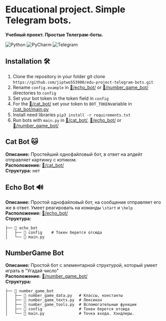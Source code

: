 # Educational project. Simple Telegram bots.
**Учебный проект. Простые Телеграм-боты.**

![Python](https://img.shields.io/badge/python-3670A0?style=for-the-badge&logo=python&logoColor=ffdd54) ![PyCharm](https://img.shields.io/badge/pycharm-143?style=for-the-badge&logo=pycharm&logoColor=black&color=black&labelColor=green) ![Telegram](https://img.shields.io/badge/Telegram-2CA5E0?style=for-the-badge&logo=telegram&logoColor=white)

## Installation 🛠️
1. Clone the repository in your folder git clone `https://github.com/jiptwo553900/edu-project-telegram-bots.git`
2. Rename `config.example` in [📁/echo_bot/](/echo_bot/) or [📁/number_game_bot/](/number_game_bot/) directories to `config`
3. Set your bot token in the token field in `config`
4. For the [📁/cat_bot/](/cat_bot/) set your token to `BOT_TOKEN`variable in [/cat_bot/main.py](/cat_bot/main.py)
5. Install need libraries `pip3 install -r requirements.txt`
6. Run bots with `main.py` in [📁/cat_bot/](/cat_bot/), [📁/echo_bot/](/echo_bot/) or [📁/number_game_bot/](/number_game_bot/)

## Cat Bot 🐱
**Описание:** Простейший однофайловый бот, в ответ на апдейт отправляет картинку с котиком.\
**Расположение:** [📁/cat_bot/](/cat_bot/)\
**Структура:** нет

## Echo Bot 🔊
**Описание:** Простой однофайловый бот, на сообщение отправляет его же в ответ. 
Умеет реагировать на команды `\start` и `\help`\
**Расположение:** [📁/echo_bot/](/echo_bot/)\
**Структура:**
```
├── 📁 echo_bot
│   ├── 📄 config    # Токен берется отсюда
│   └── 📄 main.py
```

## NumberGame Bot
**Описание:** Простой бот с элементарной структурой, который умеет играть 
в "Угадай число"\
**Расположение:** [📁/number_game_bot/](/number_game_bot/)\
**Структура:**
```
├── 📁 number_game_bot
│   ├── 📄 number_game_data.py   # Классы, константы
│   ├── 📄 number_game_texts.py  # Лексикон
│   ├── 📄 number_game_tools.py  # Вспомогательные функции
│   ├── 📄 config                # Токен берется отсюда
│   └── 📄 main.py               # Точка входа. Хэндлеры.
```